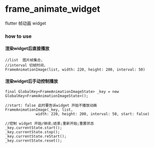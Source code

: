 # frame_animate_widget
flutter  帧动画 widget 

### how to use


#### 渲染widget后直接播放

  ````
  //list  图片帧集合，
  //interval 切帧时间，
  FrameAnimationImage(list, width: 220, height: 200, interval: 50)

  ````
#### 渲染widget后手动控制播放
  ````
  final GlobalKey<FrameAnimationImageState> _key = new GlobalKey<FrameAnimationImageState>();
  
  //start: false 此时要告诉widget 开始不播放动画
  FrameAnimationImage(_key, list,
                width: 220, height: 200, interval: 50, start: false)
                
  //控制 widget 开始/继续;结束;重新开始;重置状态          
  _key.currentState.start();
  _key.currentState.stop();
  _key.currentState.reStart();
  _key.currentState.reset();
  
  ````
